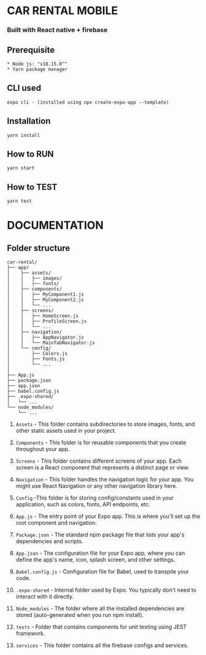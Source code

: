 # CAR RENTAL MOBILE

### Built with React native + firebase

## Prerequisite

```
* Node js: "v18.15.0^"
* Yarn package manager
```

## CLI used

```
expo cli - (installed using npx create-expo-app --template)
```

## Installation

```
yarn install
```

## How to RUN

```
yarn start
```

## How to TEST

```
yarn test
```

# DOCUMENTATION

## Folder structure

```
car-rental/
├── app/
│    ├── assets/
│    │   ├── images/
│    │   ├── fonts/
│    ├── components/
│    │   ├── MyComponent1.js
│    │   ├── MyComponent2.js
│    │   └── ...
│    ├── screens/
│    │   ├── HomeScreen.js
│    │   ├── ProfileScreen.js
│    │   └── ...
│    ├── navigation/
│    │   ├── AppNavigator.js
│    │   └── MainTabNavigator.js
│    └── config/
│        ├── Colors.js
│        ├── Fonts.js
│        └── ...
│
├── App.js
├── package.json
├── app.json
├── babel.config.js
├── .expo-shared/
│   └── ...
└── node_modules/
    └── ...

```

1. `Assets` - This folder contains subdirectories to store images, fonts, and other static assets used in your project.

2. `Components` - This folder is for reusable components that you create throughout your app.

3. `Screens` - This folder contains different screens of your app. Each screen is a React component that represents a distinct page or view.

4. `Navigation` - This folder handles the navigation logic for your app. You might use React Navigation or any other navigation library here.

5. `Config` -This folder is for storing config/constants used in your application, such as colors, fonts, API endpoints, etc.

6. `App.js` - The entry point of your Expo app. This is where you'll set up the root component and navigation.

7. `Package.json` - The standard npm package file that lists your app's dependencies and scripts.

8. `App.json` - The configuration file for your Expo app, where you can define the app's name, icon, splash screen, and other settings.

9. `Babel.config.js` - Configuration file for Babel, used to transpile your code.

10. `.expo-shared` - Internal folder used by Expo. You typically don't need to interact with it directly.

11. `Node_modules` - The folder where all the installed dependencies are stored (auto-generated when you run npm install).

12. `tests` - Folder that contains components for unit testing using JEST framework.

13. `services` - This folder contains all the firebase configs and services.
